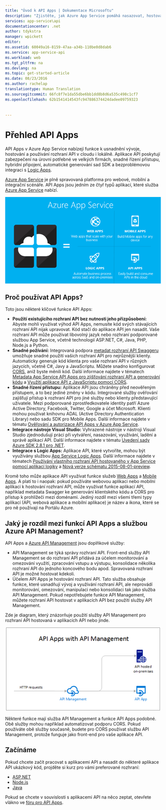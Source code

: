 ```yaml
---
title: "Úvod k API Apps | Dokumentace Microsoftu"
description: "Zjistěte, jak Azure App Service pomáhá nasazovat, hostovat a používat rozhraní RESTful API."
services: app-service\api
documentationcenter: .net
author: tdykstra
manager: wpickett
editor: 
ms.assetid: 60049a16-8159-47aa-a34b-110be0d8dab6
ms.service: app-service-api
ms.workload: web
ms.tgt_pltfrm: na
ms.devlang: na
ms.topic: get-started-article
ms.date: 08/23/2016
ms.author: rachelap
translationtype: Human Translation
ms.sourcegitcommit: 66fc8f7e1da55dbe6bb1dd8b8d6a535c498c1cf7
ms.openlocfilehash: 62b1541414543fc947886374424dadee09759323


---
```

# <a name="api-apps-overview"></a>Přehled API Apps
API Apps v Azure App Service nabízejí funkce k usnadnění vývoje, hostování a používání rozhraní API v cloudu i lokálně. Aplikace API poskytují zabezpečení na úrovni potřebné ve velkých firmách, snadné řízení přístupu, hybridní připojení, automatické generování sad SDK a bezproblémovou integraci s [Logic Apps](../logic-apps/logic-apps-what-are-logic-apps.md).

[Azure App Service](../app-service/app-service-value-prop-what-is.md) je plně spravovaná platforma pro webové, mobilní a integrační scénáře. API Apps jsou jedním ze čtyř typů aplikací, které služba [Azure App Service](../app-service/app-service-value-prop-what-is.md) nabízí.

![Typy aplikací v Azure App Service](./media/app-service-api-apps-why-best-platform/appservicesuite.png)

## <a name="why-use-api-apps"></a>Proč používat API Apps?
Toto jsou některé klíčové funkce API Apps:

* **Použití existujícího rozhraní API bez nutnosti jeho přizpůsobení:** Abyste mohli využívat výhod API Apps, nemusíte kód svých stávajících rozhraní API nijak upravovat. Kód stačí do aplikace API jen nasadit. Vaše rozhraní API může používat libovolný jazyk nebo rozhraní podporované službou App Service, včetně technologií ASP.NET, C#, Java, PHP, Node.js a Python.
* **Snadné požívání:** Integrovaná podpora [metadat rozhraní API Swaggeru](http://swagger.io/) umožňuje snadné použití vašich rozhraní API pro nejrůznější klienty.  Automaticky generuje kód klienta pro vaše rozhraní API v různých jazycích, včetně C#, Javy a JavaScriptu. Můžete snadno konfigurovat [CORS](app-service-api-cors-consume-javascript.md), aniž byste měnili kód. Další informace najdete v tématech [Metadata App Service API Apps pro zjišťování rozhraní API a generování kódu](app-service-api-metadata.md) a [Využití aplikace API z JavaScriptu pomocí CORS](app-service-api-cors-consume-javascript.md). 
* **Snadné řízení přístupu:** Aplikace API jsou chráněny před neověřeným přístupem, a to bez jediné změny v kódu. Integrované služby ověřování zajišťují přístup k rozhraní API pro jiné služby nebo klienty představující uživatele. Mezi podporované zprostředkovatele identity patří Azure Active Directory, Facebook, Twitter, Google a účet Microsoft. Klienti mohou používat knihovnu ADAL (Active Directory Authentication Library) nebo sadu SDK pro Mobile Apps. Další informace najdete v tématu [Ověřování a autorizace API Apps v Azure App Service](app-service-api-authentication.md).
* **Integrace nástroje Visual Studio:** Vyhrazené nástroje v nástroji Visual Studio zjednodušují práci při vytváření, nasazování, využívání, ladění a správě aplikací API. Další informace najdete v tématu [Uvedení sady Azure SDK 2.8.1 pro .NET](https://azure.microsoft.com/blog/announcing-azure-sdk-2-8-1-for-net/).
* **Integrace s Logic Apps:** Aplikace API, které vytvoříte, mohou být využívány službou [App Service Logic Apps](../logic-apps/logic-apps-what-are-logic-apps.md).  Další informace najdete v tématech [Používání vlastního rozhraní API hostovaného v App Service pomocí aplikací logiky](../logic-apps/logic-apps-custom-hosted-api.md) a [Nová verze schématu 2015-08-01-preview](../logic-apps/logic-apps-schema-2015-08-01.md).

Kromě toho může aplikace API využívat funkce služeb [Web Apps](../app-service-web/app-service-web-overview.md) a [Mobile Apps](../app-service-mobile/app-service-mobile-value-prop.md). A platí to i naopak: pokud používáte webovou aplikaci nebo mobilní aplikaci k hostování rozhraní API, může využívat funkce aplikací API, například metadata Swagger ke generování klientského kódu a CORS pro přístup k prohlížeči mezi doménami. Jediný rozdíl mezi všemi třemi typy aplikací (API, webová aplikace a mobilní aplikace) je název a ikona, které se pro ně používají na Portálu Azure.

## <a name="whats-the-difference-between-api-apps-and-azure-api-management"></a>Jaký je rozdíl mezi funkcí API Apps a službou Azure API Management?
API Apps a [Azure API Management](../api-management/api-management-key-concepts.md) jsou doplňkové služby:

* API Management se týká správy rozhraní API. Front-end služby API Management se do rozhraní API přidává za účelem monitorování a omezování využití, zpracování vstupu a výstupu, konsolidace několika rozhraní API do jednoho koncového bodu apod. Spravovaná rozhraní API je možné hostovat kdekoli.
* Účelem API Apps je hostování rozhraní API. Tato služba obsahuje funkce, které usnadňují vývoj a využívání rozhraní API, ale neprovádí monitorování, omezování, manipulaci nebo konsolidaci tak jako služba API Management. Pokud nepotřebujete funkce API Management, můžete rozhraní API hostovat v aplikacích API bez použití služby API Management.

Zde je diagram, který znázorňuje použití služby API Management pro rozhraní API hostovaná v aplikacích API nebo jinde.

![Azure API Management a API Apps](./media/app-service-api-apps-why-best-platform/apia-apim.png)

Některé funkce mají služba API Management a funkce API Apps podobné.  Obě služby mohou například automatizovat podporu CORS. Pokud používáte obě služby současně, budete pro CORS používat službu API Management, protože funguje jako front-end pro vaše aplikace API. 

## <a name="getting-started"></a>Začínáme
Pokud chcete začít pracovat s aplikacemi API a nasadit do některé aplikace API ukázkový kód, projděte si kurz pro vámi preferované rozhraní:

* [ASP.NET](app-service-api-dotnet-get-started.md) 
* [Node.js](app-service-api-nodejs-api-app.md) 
* [Java](app-service-api-java-api-app.md) 

Pokud se chcete v souvislosti s aplikacemi API na něco zeptat, otevřete vlákno ve [fóru pro API Apps](https://social.msdn.microsoft.com/Forums/en-US/home?forum=AzureAPIApps). 




<!--HONumber=Feb17_HO3-->



